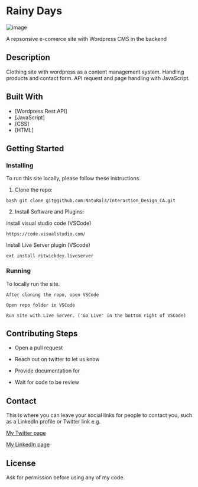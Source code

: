 # Rainy Days

![image](https://user-images.githubusercontent.com/52622303/164316813-4b12d99f-aeb7-4069-85cf-e72b3a50ac99.png)

A repsonsive e-comerce site with Wordpress CMS in the backend

## Description

Clothing site with wordpress as a content management system. Handling products and contact form.
API request and page handling with JavaScript.


## Built With
- [Wordpress Rest API]
- [JavaScript]
- [CSS]
- [HTML]

## Getting Started

### Installing
To run this site locally, please follow these instructions.

1. Clone the repo:
```
bash git clone git@github.com:NatuRal3/Interaction_Design_CA.git
```

2. Install Software and Plugins:

install visual studio code (VSCode)
```
https://code.visualstudio.com/
```
Install Live Server plugin (VScode)
```
ext install ritwickdey.liveserver
```


### Running

To locally run the site.

```
After cloning the repo, open VSCode 
```
```
Open repo folder in VSCode
```
```
Run site with Live Server. ('Go Live' in the bottom right of VSCode)
```

## Contributing Steps

- Open a pull request

- Reach out on twitter to let us know

- Provide documentation for 

- Wait for code to be review


## Contact

This is where you can leave your social links for people to contact you, such as a LinkedIn profile or Twitter link e.g.

[My Twitter page](https://twitter.com/PubliusRR)

[My LinkedIn page](https://www.linkedin.com/in/mariusschei/)

## License

Ask for permission before using any of my code.

